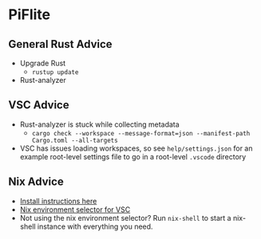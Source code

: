 # PiFlite

## General Rust Advice

* Upgrade Rust
  * `rustup update`
* Rust-analyzer

## VSC Advice

* Rust-analyzer is stuck while collecting metadata
  * `cargo check --workspace --message-format=json --manifest-path Cargo.toml --all-targets`
* VSC has issues loading workspaces, so see `help/settings.json` for an example root-level settings file to go in a root-level `.vscode` directory

## Nix Advice

* [Install instructions here](https://nixos.org/download)
* [Nix environment selector for VSC](https://marketplace.visualstudio.com/items?itemName=arrterian.nix-env-selector)
* Not using the nix environment selector? Run `nix-shell` to start a nix-shell instance with everything you need.
